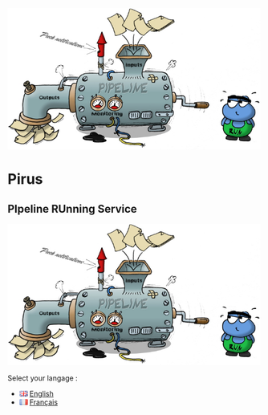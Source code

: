 <p align="center">

<img src="en/img/resume.jpg"/>

<h1>Pirus</h1>
<h2>PIpeline RUnning Service</h2>
</p>


![](en/img/resume.jpg)

Select your langage :
* ![](en/img/en.png) [English](en/index.md)
* ![](en/img/fr.png) [Français](fr/index.md) 




